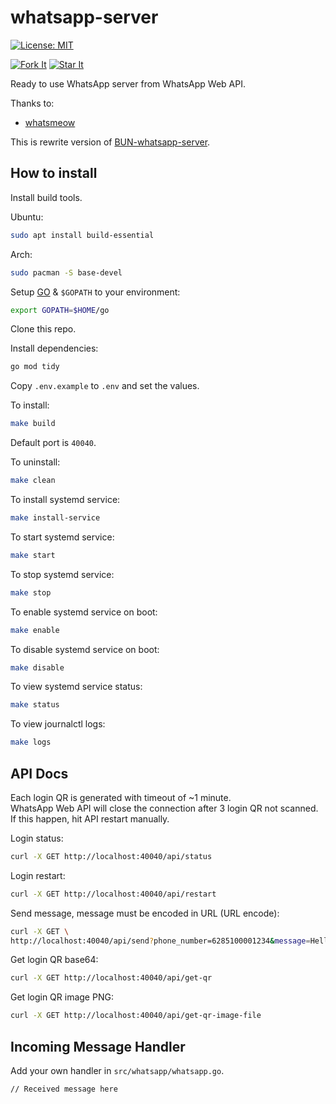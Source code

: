 # whatsapp-server

[![License: MIT](https://img.shields.io/badge/License-MIT-yellow.svg)](LICENSE)

<!-- markdownlint-disable MD013 -->

[![Fork It](https://img.shields.io/github/forks/selene466/GO-whatsapp-server?style=social)](https://github.com/selene466/GO-whatsapp-server/fork) [![Star It](https://img.shields.io/github/stars/selene466/GO-whatsapp-server?style=social)](https://github.com/selene466/GO-whatsapp-server/stargazers)

<!-- markdownlint-enable MD013 -->

Ready to use WhatsApp server from WhatsApp Web API.

Thanks to:

- [whatsmeow](https://github.com/tulir/whatsmeow)

This is rewrite version of [BUN-whatsapp-server](https://github.com/selene466/BUN-whatsapp-server).

## How to install

Install build tools.

Ubuntu:

```sh
sudo apt install build-essential
```

Arch:

```sh
sudo pacman -S base-devel
```

Setup [GO](https://go.dev/doc/install) & `$GOPATH` to your environment:

```sh
export GOPATH=$HOME/go
```

Clone this repo.

Install dependencies:

```sh
go mod tidy
```

Copy `.env.example` to `.env` and set the values.

To install:

```sh
make build
```

Default port is `40040`.

To uninstall:

```sh
make clean
```

To install systemd service:

```sh
make install-service
```

To start systemd service:

```sh
make start
```

To stop systemd service:

```sh
make stop
```

To enable systemd service on boot:

```sh
make enable
```

To disable systemd service on boot:

```sh
make disable
```

To view systemd service status:

```sh
make status
```

To view journalctl logs:

```sh
make logs
```

## API Docs

Each login QR is generated with timeout of ~1 minute.  
WhatsApp Web API will close the connection after 3 login QR not scanned.  
If this happen, hit API restart manually.

Login status:

```sh
curl -X GET http://localhost:40040/api/status
```

Login restart:

```sh
curl -X GET http://localhost:40040/api/restart
```

Send message, message must be encoded in URL (URL encode):

```sh
curl -X GET \
http://localhost:40040/api/send?phone_number=6285100001234&message=Hello%20World
```

Get login QR base64:

```sh
curl -X GET http://localhost:40040/api/get-qr
```

Get login QR image PNG:

```sh
curl -X GET http://localhost:40040/api/get-qr-image-file
```

## Incoming Message Handler

Add your own handler in `src/whatsapp/whatsapp.go`.

```node
// Received message here
```
